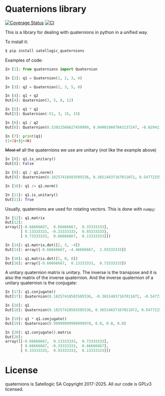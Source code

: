 Quaternions library
===================

[![Coverage Status](https://coveralls.io/repos/github/satellogic/quaternions/badge.svg)](https://coveralls.io/github/satellogic/quaternions)
[![CI](https://github.com/satellogic/quaternions/actions/workflows/cicd.yml/badge.svg)](https://github.com/satellogic/quaternions/actions/workflows/cicd.yml)

This is a library for dealing with quaternions in python in a unified way.

To install it:

```bash
$ pip install satellogic_quaternions
```

Examples of code:

```python
In [1]: from quaternions import Quaternion

In [2]: q1 = Quaternion(1, 2, 3, 4)

In [3]: q2 = Quaternion(2, 3, 5, 8)

In [4]: q1 + q2
Out[4]: Quaternion(3, 5, 8, 12)

In [5]: q1 * q2
Out[5]: Quaternion(-51, 3, 15, 15)

In [6]: q1 / q2
Out[6]: Quaternion(0.53921568627450989, 0.049019607843137247, -0.029411764705882353, 0.0098039215686274439)

In [7]: print(q1)
(1+2i+3j+4k)
```

~~Most of~~ all the quaternions we use are unitary (not like the example above)

```python
In [8]: q1.is_unitary()
Out[8]: False

In [9]: q1 / q1.norm()
Out[9]: Quaternion(0.18257418583505536, 0.36514837167011072, 0.54772255750516607, 0.73029674334022143)

In [10]: q1 /= q1.norm()

In [11]: q1.is_unitary()
Out[11]: True
```

Usually, quaternions are used for rotating vectors. This is done with `numpy`:
```python
In [12]: q1.matrix
Out[12]:
array([[-0.66666667,  0.66666667,  0.33333333],
       [ 0.13333333, -0.33333333,  0.93333333],
       [ 0.73333333,  0.66666667,  0.13333333]])

In [14]: q1.matrix.dot([2, 3, -4])
Out[14]: array([-0.66666667, -4.46666667,  2.93333333])

In [16]: q1.matrix.dot([1, 0, 0])
Out[16]: array([-0.66666667,  0.13333333,  0.73333333])
```

A unitary quaternion matrix is unitary. The inverse is the transpose and it is also the
matrix of the inverse quaternion. And the inverse quaternion of a unitary quaternion is
the conjugate:

```python
In [17]: q1.conjugate()
Out[17]: Quaternion(0.18257418583505536, -0.36514837167011072, -0.54772255750516607, -0.73029674334022143)

In [18]: q1
Out[18]: Quaternion(0.18257418583505536, 0.36514837167011072, 0.54772255750516607, 0.73029674334022143)

In [19]: q1 * q1.conjugate()
Out[19]: Quaternion(0.99999999999999978, 0.0, 0.0, 0.0)

In [20]: q1.conjugate().matrix
Out[20]:
array([[-0.66666667,  0.13333333,  0.73333333],
       [ 0.66666667, -0.33333333,  0.66666667],
       [ 0.33333333,  0.93333333,  0.13333333]])
```

License
=======

quaternions is Satellogic SA Copyright 2017-2025. All our code is GPLv3 licensed.
